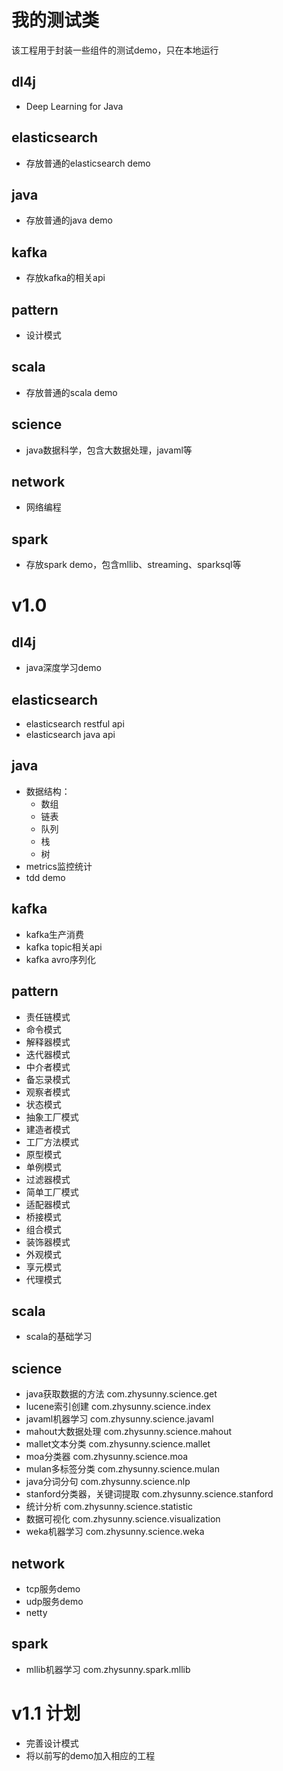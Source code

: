 # 我的测试类

该工程用于封装一些组件的测试demo，只在本地运行

## dl4j

* Deep Learning for Java

## elasticsearch

* 存放普通的elasticsearch demo

## java

* 存放普通的java demo

## kafka

* 存放kafka的相关api

## pattern

* 设计模式

## scala

* 存放普通的scala demo

## science

* java数据科学，包含大数据处理，javaml等

## network

* 网络编程

## spark

* 存放spark demo，包含mllib、streaming、sparksql等

# v1.0

## dl4j

* java深度学习demo

## elasticsearch

* elasticsearch restful api
* elasticsearch java api

## java

* 数据结构：
    * 数组
    * 链表
    * 队列
    * 栈
    * 树
* metrics监控统计
* tdd demo

## kafka

* kafka生产消费
* kafka topic相关api
* kafka avro序列化

## pattern

* 责任链模式
* 命令模式
* 解释器模式
* 迭代器模式
* 中介者模式
* 备忘录模式
* 观察者模式
* 状态模式
* 抽象工厂模式
* 建造者模式
* 工厂方法模式
* 原型模式
* 单例模式
* 过滤器模式
* 简单工厂模式
* 适配器模式
* 桥接模式
* 组合模式
* 装饰器模式
* 外观模式
* 享元模式
* 代理模式

## scala

* scala的基础学习

## science

* java获取数据的方法 com.zhysunny.science.get
* lucene索引创建 com.zhysunny.science.index
* javaml机器学习 com.zhysunny.science.javaml
* mahout大数据处理 com.zhysunny.science.mahout
* mallet文本分类 com.zhysunny.science.mallet
* moa分类器 com.zhysunny.science.moa
* mulan多标签分类 com.zhysunny.science.mulan
* java分词分句 com.zhysunny.science.nlp
* stanford分类器，关键词提取 com.zhysunny.science.stanford
* 统计分析 com.zhysunny.science.statistic
* 数据可视化 com.zhysunny.science.visualization
* weka机器学习 com.zhysunny.science.weka

## network

* tcp服务demo
* udp服务demo
* netty

## spark

* mllib机器学习 com.zhysunny.spark.mllib

# v1.1 计划

* 完善设计模式
* 将以前写的demo加入相应的工程